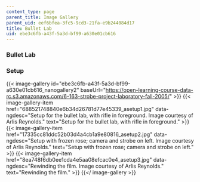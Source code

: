 ```yaml
---
content_type: page
parent_title: Image Gallery
parent_uid: eef6bfea-3fc5-9cd3-21fa-e9b244084d17
title: Bullet Lab
uid: ebe3c6fb-a43f-5a3d-bf99-a630e01cb616
---
```


### Bullet Lab

### Setup
{{< image-gallery id="ebe3c6fb-a43f-5a3d-bf99-a630e01cb616_nanogallery2" baseUrl="https://open-learning-course-data-rc.s3.amazonaws.com/6-163-strobe-project-laboratory-fall-2005/" >}}
{{< image-gallery-item href="688521748840e6b34d26781d77e45339_asetup1.jpg" data-ngdesc="Setup for the bullet lab, with rifle in foreground. Image courtesy of Arlis Reynolds." text="Setup for the bullet lab, with rifle in foreground." >}}
{{< image-gallery-item href="17335cc81ddc52b03d4a4cb1a9e80816_asetup2.jpg" data-ngdesc="Setup with frozen rose; camera and strobe on left. Image courtesy of Arlis Reynolds." text="Setup with frozen rose; camera and strobe on left." >}}
{{< image-gallery-item href="8ea748f6db0ee1cda4e5aa08efcac0e4_asetup3.jpg" data-ngdesc="Rewinding the film. Image courtesy of Arlis Reynolds." text="Rewinding the film." >}}
{{</ image-gallery >}}